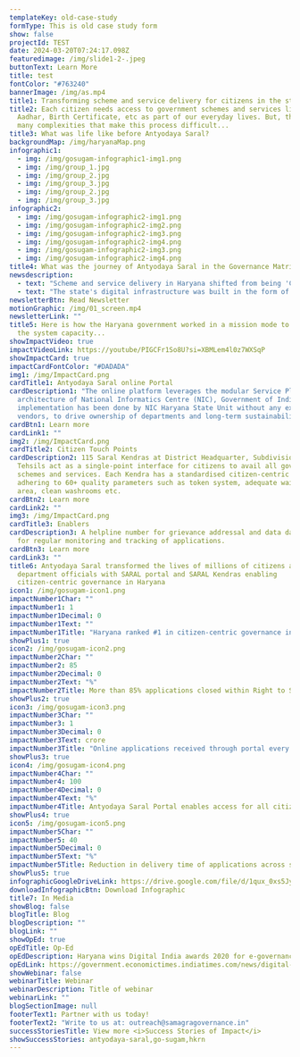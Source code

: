 ```yaml
---
templateKey: old-case-study
formType: This is old case study form
show: false
projectId: TEST
date: 2024-03-20T07:24:17.098Z
featuredimage: /img/slide1-2-.jpeg
buttonText: Learn More
title: test
fontColor: "#763240"
bannerImage: /img/as.mp4
title1: Transforming scheme and service delivery for citizens in the state of Haryana
title2: Each citizen needs access to government schemes and services like
  Aadhar, Birth Certificate, etc as part of our everyday lives. But, there are
  many complexities that make this process difficult...
title3: What was life like before Antyodaya Saral?
backgroundMap: /img/haryanaMap.png
infographic1:
  - img: /img/gosugam-infographic1-img1.png
  - img: /img/group_1.jpg
  - img: /img/group_2.jpg
  - img: /img/group_3.jpg
  - img: /img/group_2.jpg
  - img: /img/group_3.jpg
infographic2:
  - img: /img/gosugam-infographic2-img1.png
  - img: /img/gosugam-infographic2-img2.png
  - img: /img/gosugam-infographic2-img3.png
  - img: /img/gosugam-infographic2-img4.png
  - img: /img/gosugam-infographic2-img3.png
  - img: /img/gosugam-infographic2-img4.png
title4: What was the journey of Antyodaya Saral in the Governance Matrix?
newsdescription:
  - text: "Scheme and service delivery in Haryana shifted from being 'Comatose' with low 'political salience' and low 'system capacity' to 'Battle Ready' with high 'political salience' and high 'system capacity'. Political salience for transforming scheme and service delivery in Haryana increased from 2017 to 2018 (corresponding to the 'Shooting Star' quadrant), leading to the launch of Antyodaya Saral as an initiative. From 2018 to 2019, system capacity was built via transformation of the state machinery on the people, process, and infrastructure fronts."
  - text: "The state's digital infrastructure was built in the form of an online platform to streamline scheme delivery through a single window on top of physical infrastructure in the form of Saral Kendras as citizen touchpoints. High political salience galvanized the people and processes in the system to work in a mission-mode, driving multi-department coordination for all citizen-centric scheme delivery in an efficient and timely manner."
newsletterBtn: Read Newsletter
motionGraphic: /img/01_screen.mp4
newsletterLink: ""
title5: Here is how the Haryana government worked in a mission mode to augment
  the system capacity...
showImpactVideo: true
impactVideoLink: https://youtube/PIGCFr1So8U?si=XBMLem4l0z7WXSqP
showImpactCard: true
impactCardFontColor: "#DADADA"
img1: /img/ImpactCard.png
cardTitle1: Antyodaya Saral online Portal
cardDescription1: "The online platform leverages the modular Service Plus
  architecture of National Informatics Centre (NIC), Government of India. The
  implementation has been done by NIC Haryana State Unit without any external
  vendors, to drive ownership of departments and long-term sustainability. "
cardBtn1: Learn more
cardLink1: ""
img2: /img/ImpactCard.png
cardTitle2: Citizen Touch Points
cardDescription2: 115 Saral Kendras at District Headquarter, Subdivision and
  Tehsils act as a single-point interface for citizens to avail all government
  schemes and services. Each Kendra has a standardised citizen-centric layout
  adhering to 60+ quality parameters such as token system, adequate waiting
  area, clean washrooms etc.
cardBtn2: Learn more
cardLink2: ""
img3: /img/ImpactCard.png
cardTitle3: Enablers
cardDescription3: A helpline number for grievance addressal and data dashboards
  for regular monitoring and tracking of applications.
cardBtn3: Learn more
cardLink3: ""
title6: Antyodaya Saral transformed the lives of millions of citizens and
  department officials with SARAL portal and SARAL Kendras enabling
  citizen-centric governance in Haryana
icon1: /img/gosugam-icon1.png
impactNumber1Char: ""
impactNumber1: 1
impactNumber1Decimal: 0
impactNumber1Text: ""
impactNumber1Title: "Haryana ranked #1 in citizen-centric governance in all states"
showPlus1: true
icon2: /img/gosugam-icon2.png
impactNumber2Char: ""
impactNumber2: 85
impactNumber2Decimal: 0
impactNumber2Text: "%"
impactNumber2Title: More than 85% applications closed within Right to Service timelines
showPlus2: true
icon3: /img/gosugam-icon3.png
impactNumber3Char: ""
impactNumber3: 1
impactNumber3Decimal: 0
impactNumber3Text: crore
impactNumber3Title: "Online applications received through portal every year "
showPlus3: true
icon4: /img/gosugam-icon4.png
impactNumber4Char: ""
impactNumber4: 100
impactNumber4Decimal: 0
impactNumber4Text: "%"
impactNumber4Title: Antyodaya Saral Portal enables access for all citizens of Haryana
showPlus4: true
icon5: /img/gosugam-icon5.png
impactNumber5Char: ""
impactNumber5: 40
impactNumber5Decimal: 0
impactNumber5Text: "%"
impactNumber5Title: Reduction in delivery time of applications across schemes and services
showPlus5: true
infographicGoogleDriveLink: https://drive.google.com/file/d/1qux_0xs5JyS6hE_0-IhBPwb5J-my5KoH/view?usp=drive_link
downloadInfographicBtn: Download Infographic
title7: In Media
showBlog: false
blogTitle: Blog
blogDescription: ""
blogLink: ""
showOpEd: true
opEdTitle: Op-Ed
opEdDescription: Haryana wins Digital India awards 2020 for e-governance
opEdLink: https://government.economictimes.indiatimes.com/news/digital-india/haryana-wins-digital-india-awards-2020-for-e-governance/79852044
showWebinar: false
webinarTitle: Webinar
webinarDescription: Title of webinar
webinarLink: ""
blogSectionImage: null
footerText1: Partner with us today!
footerText2: "Write to us at: outreach@samagragovernance.in"
successStoriesTitle: View more <i>Success Stories of Impact</i>
showSuccessStories: antyodaya-saral,go-sugam,hkrn
---
```

